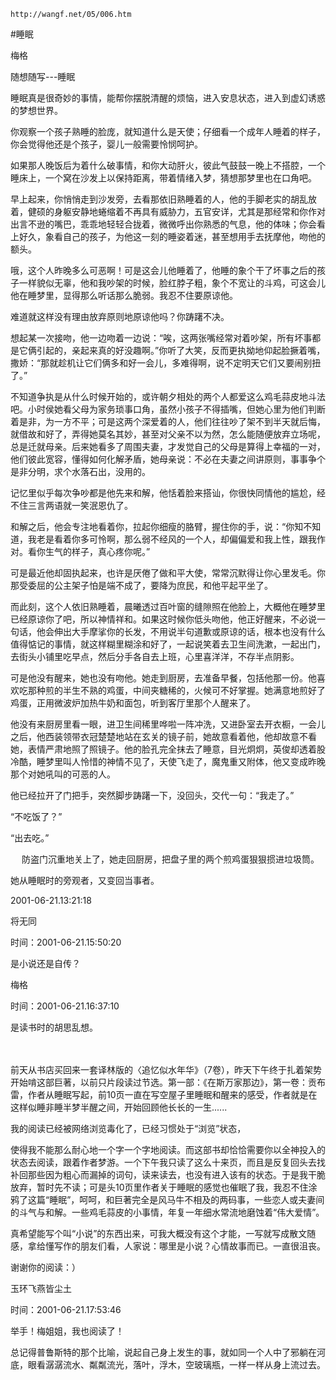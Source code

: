 `http://wangf.net/05/006.htm`

#睡眠

梅格

随想随写---睡眠 


 睡眠真是很奇妙的事情，能帮你摆脱清醒的烦恼，进入安息状态，进入到虚幻诱惑的梦想世界。 

 你观察一个孩子熟睡的脸庞，就知道什么是天使；仔细看一个成年人睡着的样子，你会觉得他还是个孩子，婴儿一般需要怜悯呵护。 


 如果那人晚饭后为着什么破事情，和你大动肝火，彼此气鼓鼓一晚上不搭腔，一个睡床上，一个窝在沙发上以保持距离，带着情绪入梦，猜想那梦里也在口角吧。 


早上起来，你悄悄走到沙发旁，去看那依旧熟睡着的人，他的手脚老实的胡乱放着，健硕的身躯安静地蜷缩着不再具有威胁力，五官安详，尤其是那经常和你作对出言不逊的嘴巴，乖乖地轻轻合拢着，微微呼出你熟悉的气息，他的体味；你会看上好久，象看自己的孩子，为他这一刻的睡姿着迷，甚至想用手去抚摩他，吻他的额头。 


哦，这个人昨晚多么可恶啊！可是这会儿他睡着了，他睡的象个干了坏事之后的孩子一样貌似无辜，他和我吵架的时候，脸红脖子粗，象个不宽让的斗鸡，可这会儿他在睡梦里，显得那么听话那么脆弱。我忍不住要原谅他。 

 难道就这样没有理由放弃原则地原谅他吗？你踌躇不决。 


想起某一次接吻，他一边吻着一边说：“唉，这两张嘴经常对着吵架，所有坏事都是它俩引起的，亲起来真的好没趣啊。”你听了大笑，反而更执拗地仰起脸撅着嘴，撒娇：“那就趁机让它们俩多和好一会儿，多难得啊，说不定明天它们又要闹别扭了。” 


不知道争执是从什么时候开始的，或许朝夕相处的两个人都爱这么鸡毛蒜皮地斗法吧。小时侯她看父母为家务琐事口角，虽然小孩子不得插嘴，但她心里为他们判断着是非，为一方不平；可是这两个深爱着的人，他们往往吵了架不到半天就后悔，就借故和好了，弄得她莫名其妙，甚至对父亲不以为然，怎么能随便放弃立场呢，总是迁就母亲。后来她看多了周围夫妻，才发觉自己的父母是算得上幸福的一对，他们彼此宽容，懂得如何化解矛盾，她母亲说：不必在夫妻之间讲原则，事事争个是非分明，求个水落石出，没用的。 


 记忆里似乎每次争吵都是他先来和解，他恬着脸来搭讪，你很快同情他的尴尬，经不住三言两语就一笑泯恩仇了。 


和解之后，他会专注地看着你，拉起你细瘦的胳臂，握住你的手，说：“你知不知道，我老是看着你多可怜啊，那么弱不经风的一个人，却偏偏爱和我上性，跟我作对。看你生气的样子，真心疼你呢。” 

 可是最近他却固执起来，也许是厌倦了做和平大使，常常沉默得让你心里发毛。你那受委屈的公主架子怕是端不成了，要降为庶民，和他平起平坐了。 


而此刻，这个人依旧熟睡着，晨曦透过百叶窗的缝隙照在他脸上，大概他在睡梦里已经原谅你了吧，所以神情祥和。如果这时候你低头吻他，他正好醒来，不必说一句话，他会伸出大手摩挲你的长发，不用说半句道歉或原谅的话，根本也没有什么值得惦记的事情，就这样糊里糊涂和好了，一起说笑着去卫生间洗漱，一起出门，去街头小铺里吃早点，然后分手各自去上班，心里喜洋洋，不存半点阴影。 


可是他没有醒来，她也没有吻他。她走到厨房，去准备早餐，包括他那一份。他喜欢吃那种煎的半生不熟的鸡蛋，中间夹糖稀的，火候可不好掌握。她满意地煎好了鸡蛋，正用微波炉加热牛奶和面包，听到客厅里那个人醒来了。 


他没有来厨房里看一眼，进卫生间稀里哗啦一阵冲洗，又进卧室去开衣橱，一会儿之后，他西装领带衣冠楚楚地站在玄关的镜子前，她故意看着他，他却故意不看她，表情严肃地照了照镜子。他的脸孔完全抹去了睡意，目光炯炯，英俊却透着股冷酷，睡梦里叫人怜惜的神情不见了，天使飞走了，魔鬼重又附体，他又变成昨晚那个对她吼叫的可恶的人。 

他已经拉开了门把手，突然脚步踌躇一下，没回头，交代一句：“我走了。” 

“不吃饭了？” 

“出去吃。” 

　  防盗门沉重地关上了，她走回厨房，把盘子里的两个煎鸡蛋狠狠掼进垃圾筒。 

她从睡眠时的旁观者，又变回当事者。 


2001-06-21.13:21:18 

将无同

时间：2001-06-21.15:50:20 

是小说还是自传？

梅格

时间：2001-06-21.16:37:10 

是读书时的胡思乱想。 

　 

前天从书店买回来一套译林版的〈追忆似水年华》（7卷），昨天下午终于扎着架势开始啃这部巨著，以前只片段读过节选。第一部：《在斯万家那边》，第一卷：贡布雷，作者从睡眠写起，前10页一直在写空屋子里睡眠和醒来的感受，作者就是在这样似睡非睡半梦半醒之间，开始回顾他长长的一生...... 

我的阅读已经被网络浏览毒化了，已经习惯处于“浏览”状态， 

使得我不能那么耐心地一个字一个字地阅读。而这部书却恰恰需要你以全神投入的状态去阅读，跟着作者梦游。一个下午我只读了这么十来页，而且是反复回头去找补回那些因为粗心而漏掉的词句，读来读去，也没有进入该有的状态。于是我干脆放弃，暂时先不读；可是头10页里作者关于睡眠的感觉也催眠了我，我忍不住涂鸦了这篇“睡眠”，呵呵，和巨著完全是风马牛不相及的两码事，一些恋人或夫妻间的斗气与和解。一些鸡毛蒜皮的小事情，年复一年细水常流地磨蚀着“伟大爱情”。 


真希望能写个叫“小说”的东西出来，可我大概没有这个才能，一写就写成散文随感，拿给懂写作的朋友们看，人家说：哪里是小说？心情故事而已。一直很沮丧。 


谢谢你的阅读：）

玉环飞燕皆尘土

时间：2001-06-21.17:53:46 

举手！梅姐姐，我也阅读了！ 


总记得普鲁斯特的那个比喻，说起自己身上发生的事，就如同一个人中了邪躺在河底，眼看潺潺流水、粼粼流光，落叶，浮木，空玻璃瓶，一样一样从身上流过去。